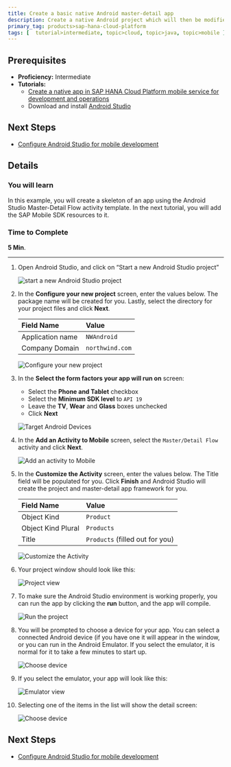 ```yaml
---
title: Create a basic native Android master-detail app
description: Create a native Android project which will then be modified with the SAP Mobile SDK
primary_tag: products>sap-hana-cloud-platform
tags: [  tutorial>intermediate, topic>cloud, topic>java, topic>mobile ]
---
```

## Prerequisites  
 - **Proficiency:** Intermediate
 - **Tutorials:** 
   - [Create a native app in SAP HANA Cloud Platform mobile service for development and operations](http://go.sap.com/developer/tutorials/hcpdo-create-native-app.html)
   - Download and install [Android Studio](https://developer.android.com/studio/index.html)

## Next Steps
 - [Configure Android Studio for mobile development](http://go.sap.com/developer/tutorials/hcpdo-android-sdk-setup.html)

## Details
### You will learn  
In this example, you will create a skeleton of an app using the Android Studio Master-Detail Flow activity template. In the next tutorial, you will add the SAP Mobile SDK resources to it. 


### Time to Complete
**5 Min**.

---

1. Open Android Studio, and click on “Start a new Android Studio project”

    ![start a new Android Studio project](mg6-2-01.png)

2. In the **Configure your new project** screen, enter the values below. The package name will be created for you. Lastly, select the directory for your project files and click **Next**.

    Field Name        | Value
    :---------------- | :-------------
    Application name  | `NWAndroid`
    Company Domain    | `northwind.com`

    ![Configure your new project](mg6-2-02.png)
 
3. In the **Select the form factors your app will run on** screen:

    - Select the **Phone and Tablet** checkbox
    - Select the **Minimum SDK level** to `API 19`
    - Leave the **TV**, **Wear** and **Glass** boxes unchecked
    - Click **Next**

 
    ![Target Android Devices](mg6-2-03.png) 
 
4. In the **Add an Activity to Mobile** screen, select the `Master/Detail Flow` activity and click **Next**.

    ![Add an activity to Mobile](mg6-2-04.png) 

5. In the **Customize the Activity** screen, enter the values below. The Title field will be populated for you. Click **Finish** and Android Studio will create the project and master-detail app framework for you.

    Field Name         | Value
    :----------------- | :-------------
    Object Kind        | `Product`
    Object Kind Plural | `Products`
    Title              | `Products` (filled out for you)

    ![Customize the Activity](mg6-2-05.png) 

6. Your project window should look like this:

    ![Project view](mg6-2-06.png)


7. To make sure the Android Studio environment is working properly, you can run the app by clicking the **run** button, and the app will compile.

    ![Run the project](mg6-2-07.png)

8. You will be prompted to choose a device for your app. You can select a connected Android device (if you have one it will appear in the window, or you can run in the Android Emulator. If you select the emulator, it is normal for it to take a few minutes to start up. 

    ![Choose device](mg6-2-08.png)
    
9. If you select the emulator, your app will look like this:

    ![Emulator view](mg6-2-09.png)
    
10. Selecting one of the items in the list will show the detail screen:

    ![Choose device](mg6-2-10.png)


## Next Steps
 - [Configure Android Studio for mobile development](http://go.sap.com/developer/tutorials/hcpdo-android-sdk-setup.html)
